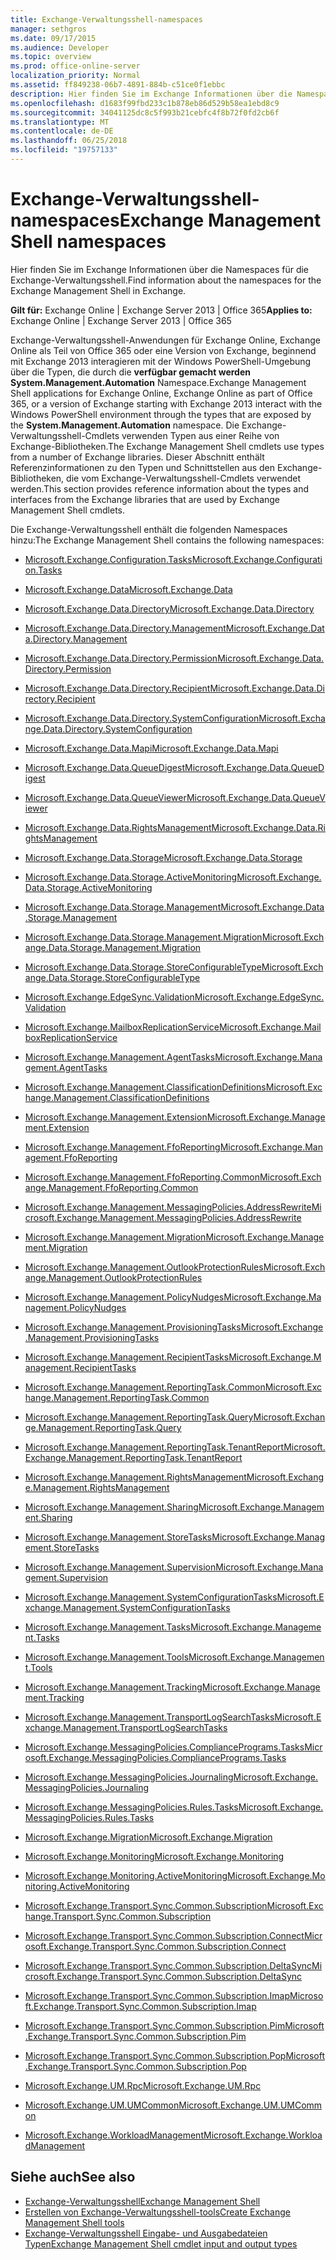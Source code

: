 ```yaml
---
title: Exchange-Verwaltungsshell-namespaces
manager: sethgros
ms.date: 09/17/2015
ms.audience: Developer
ms.topic: overview
ms.prod: office-online-server
localization_priority: Normal
ms.assetid: ff849238-06b7-4891-884b-c51ce0f1ebbc
description: Hier finden Sie im Exchange Informationen über die Namespaces für die Exchange-Verwaltungsshell.
ms.openlocfilehash: d1683f99fbd233c1b878eb86d529b58ea1ebd8c9
ms.sourcegitcommit: 34041125dc8c5f993b21cebfc4f8b72f0fd2cb6f
ms.translationtype: MT
ms.contentlocale: de-DE
ms.lasthandoff: 06/25/2018
ms.locfileid: "19757133"
---
```

# <a name="exchange-management-shell-namespaces"></a><span data-ttu-id="61660-103">Exchange-Verwaltungsshell-namespaces</span><span class="sxs-lookup"><span data-stu-id="61660-103">Exchange Management Shell namespaces</span></span>

<span data-ttu-id="61660-104">Hier finden Sie im Exchange Informationen über die Namespaces für die Exchange-Verwaltungsshell.</span><span class="sxs-lookup"><span data-stu-id="61660-104">Find information about the namespaces for the Exchange Management Shell in Exchange.</span></span>
  
<span data-ttu-id="61660-105">**Gilt für:** Exchange Online | Exchange Server 2013 | Office 365</span><span class="sxs-lookup"><span data-stu-id="61660-105">**Applies to:** Exchange Online | Exchange Server 2013 | Office 365</span></span>
  
<span data-ttu-id="61660-106">Exchange-Verwaltungsshell-Anwendungen für Exchange Online, Exchange Online als Teil von Office 365 oder eine Version von Exchange, beginnend mit Exchange 2013 interagieren mit der Windows PowerShell-Umgebung über die Typen, die durch die **verfügbar gemacht werden System.Management.Automation** Namespace.</span><span class="sxs-lookup"><span data-stu-id="61660-106">Exchange Management Shell applications for Exchange Online, Exchange Online as part of Office 365, or a version of Exchange starting with Exchange 2013 interact with the Windows PowerShell environment through the types that are exposed by the **System.Management.Automation** namespace.</span></span> <span data-ttu-id="61660-107">Die Exchange-Verwaltungsshell-Cmdlets verwenden Typen aus einer Reihe von Exchange-Bibliotheken.</span><span class="sxs-lookup"><span data-stu-id="61660-107">The Exchange Management Shell cmdlets use types from a number of Exchange libraries.</span></span> <span data-ttu-id="61660-108">Dieser Abschnitt enthält Referenzinformationen zu den Typen und Schnittstellen aus den Exchange-Bibliotheken, die vom Exchange-Verwaltungsshell-Cmdlets verwendet werden.</span><span class="sxs-lookup"><span data-stu-id="61660-108">This section provides reference information about the types and interfaces from the Exchange libraries that are used by Exchange Management Shell cmdlets.</span></span> 
  
<span data-ttu-id="61660-109">Die Exchange-Verwaltungsshell enthält die folgenden Namespaces hinzu:</span><span class="sxs-lookup"><span data-stu-id="61660-109">The Exchange Management Shell contains the following namespaces:</span></span>
  
- [<span data-ttu-id="61660-110">Microsoft.Exchange.Configuration.Tasks</span><span class="sxs-lookup"><span data-stu-id="61660-110">Microsoft.Exchange.Configuration.Tasks</span></span>](https://msdn.microsoft.com/library/Microsoft.Exchange.Configuration.Tasks.aspx)
    
- [<span data-ttu-id="61660-111">Microsoft.Exchange.Data</span><span class="sxs-lookup"><span data-stu-id="61660-111">Microsoft.Exchange.Data</span></span>](https://msdn.microsoft.com/library/Microsoft.Exchange.Data.aspx)
    
- [<span data-ttu-id="61660-112">Microsoft.Exchange.Data.Directory</span><span class="sxs-lookup"><span data-stu-id="61660-112">Microsoft.Exchange.Data.Directory</span></span>](https://msdn.microsoft.com/library/Microsoft.Exchange.Data.Directory.aspx)
    
- [<span data-ttu-id="61660-113">Microsoft.Exchange.Data.Directory.Management</span><span class="sxs-lookup"><span data-stu-id="61660-113">Microsoft.Exchange.Data.Directory.Management</span></span>](https://msdn.microsoft.com/library/Microsoft.Exchange.Data.Directory.Management.aspx)
    
- [<span data-ttu-id="61660-114">Microsoft.Exchange.Data.Directory.Permission</span><span class="sxs-lookup"><span data-stu-id="61660-114">Microsoft.Exchange.Data.Directory.Permission</span></span>](https://msdn.microsoft.com/library/Microsoft.Exchange.Data.Directory.Permission.aspx)
    
- [<span data-ttu-id="61660-115">Microsoft.Exchange.Data.Directory.Recipient</span><span class="sxs-lookup"><span data-stu-id="61660-115">Microsoft.Exchange.Data.Directory.Recipient</span></span>](https://msdn.microsoft.com/library/Microsoft.Exchange.Data.Directory.Recipient.aspx)
    
- [<span data-ttu-id="61660-116">Microsoft.Exchange.Data.Directory.SystemConfiguration</span><span class="sxs-lookup"><span data-stu-id="61660-116">Microsoft.Exchange.Data.Directory.SystemConfiguration</span></span>](https://msdn.microsoft.com/library/Microsoft.Exchange.Data.Directory.SystemConfiguration.aspx)
    
- [<span data-ttu-id="61660-117">Microsoft.Exchange.Data.Mapi</span><span class="sxs-lookup"><span data-stu-id="61660-117">Microsoft.Exchange.Data.Mapi</span></span>](https://msdn.microsoft.com/library/Microsoft.Exchange.Data.Mapi.aspx)
    
- [<span data-ttu-id="61660-118">Microsoft.Exchange.Data.QueueDigest</span><span class="sxs-lookup"><span data-stu-id="61660-118">Microsoft.Exchange.Data.QueueDigest</span></span>](https://msdn.microsoft.com/library/Microsoft.Exchange.Data.QueueDigest.aspx)
    
- [<span data-ttu-id="61660-119">Microsoft.Exchange.Data.QueueViewer</span><span class="sxs-lookup"><span data-stu-id="61660-119">Microsoft.Exchange.Data.QueueViewer</span></span>](https://msdn.microsoft.com/library/Microsoft.Exchange.Data.QueueViewer.aspx)
    
- [<span data-ttu-id="61660-120">Microsoft.Exchange.Data.RightsManagement</span><span class="sxs-lookup"><span data-stu-id="61660-120">Microsoft.Exchange.Data.RightsManagement</span></span>](https://msdn.microsoft.com/library/Microsoft.Exchange.Data.RightsManagement.aspx)
    
- [<span data-ttu-id="61660-121">Microsoft.Exchange.Data.Storage</span><span class="sxs-lookup"><span data-stu-id="61660-121">Microsoft.Exchange.Data.Storage</span></span>](https://msdn.microsoft.com/library/Microsoft.Exchange.Data.Storage.aspx)
    
- [<span data-ttu-id="61660-122">Microsoft.Exchange.Data.Storage.ActiveMonitoring</span><span class="sxs-lookup"><span data-stu-id="61660-122">Microsoft.Exchange.Data.Storage.ActiveMonitoring</span></span>](https://msdn.microsoft.com/library/Microsoft.Exchange.Data.Storage.ActiveMonitoring.aspx)
    
- [<span data-ttu-id="61660-123">Microsoft.Exchange.Data.Storage.Management</span><span class="sxs-lookup"><span data-stu-id="61660-123">Microsoft.Exchange.Data.Storage.Management</span></span>](https://msdn.microsoft.com/library/Microsoft.Exchange.Data.Storage.Management.aspx)
    
- [<span data-ttu-id="61660-124">Microsoft.Exchange.Data.Storage.Management.Migration</span><span class="sxs-lookup"><span data-stu-id="61660-124">Microsoft.Exchange.Data.Storage.Management.Migration</span></span>](https://msdn.microsoft.com/library/Microsoft.Exchange.Data.Storage.Management.Migration.aspx)
    
- [<span data-ttu-id="61660-125">Microsoft.Exchange.Data.Storage.StoreConfigurableType</span><span class="sxs-lookup"><span data-stu-id="61660-125">Microsoft.Exchange.Data.Storage.StoreConfigurableType</span></span>](https://msdn.microsoft.com/library/Microsoft.Exchange.Data.Storage.StoreConfigurableType.aspx)
    
- [<span data-ttu-id="61660-126">Microsoft.Exchange.EdgeSync.Validation</span><span class="sxs-lookup"><span data-stu-id="61660-126">Microsoft.Exchange.EdgeSync.Validation</span></span>](https://msdn.microsoft.com/library/Microsoft.Exchange.EdgeSync.Validation.aspx)
    
- [<span data-ttu-id="61660-127">Microsoft.Exchange.MailboxReplicationService</span><span class="sxs-lookup"><span data-stu-id="61660-127">Microsoft.Exchange.MailboxReplicationService</span></span>](https://msdn.microsoft.com/library/Microsoft.Exchange.MailboxReplicationService.aspx)
    
- [<span data-ttu-id="61660-128">Microsoft.Exchange.Management.AgentTasks</span><span class="sxs-lookup"><span data-stu-id="61660-128">Microsoft.Exchange.Management.AgentTasks</span></span>](https://msdn.microsoft.com/library/Microsoft.Exchange.Management.AgentTasks.aspx)
    
- [<span data-ttu-id="61660-129">Microsoft.Exchange.Management.ClassificationDefinitions</span><span class="sxs-lookup"><span data-stu-id="61660-129">Microsoft.Exchange.Management.ClassificationDefinitions</span></span>](https://msdn.microsoft.com/library/Microsoft.Exchange.Management.ClassificationDefinitions.aspx)
    
- [<span data-ttu-id="61660-130">Microsoft.Exchange.Management.Extension</span><span class="sxs-lookup"><span data-stu-id="61660-130">Microsoft.Exchange.Management.Extension</span></span>](https://msdn.microsoft.com/library/Microsoft.Exchange.Management.Extension.aspx)
    
- [<span data-ttu-id="61660-131">Microsoft.Exchange.Management.FfoReporting</span><span class="sxs-lookup"><span data-stu-id="61660-131">Microsoft.Exchange.Management.FfoReporting</span></span>](https://msdn.microsoft.com/library/Microsoft.Exchange.Management.FfoReporting.aspx)
    
- [<span data-ttu-id="61660-132">Microsoft.Exchange.Management.FfoReporting.Common</span><span class="sxs-lookup"><span data-stu-id="61660-132">Microsoft.Exchange.Management.FfoReporting.Common</span></span>](https://msdn.microsoft.com/library/Microsoft.Exchange.Management.FfoReporting.Common.aspx)
    
- [<span data-ttu-id="61660-133">Microsoft.Exchange.Management.MessagingPolicies.AddressRewrite</span><span class="sxs-lookup"><span data-stu-id="61660-133">Microsoft.Exchange.Management.MessagingPolicies.AddressRewrite</span></span>](https://msdn.microsoft.com/library/Microsoft.Exchange.Management.MessagingPolicies.AddressRewrite.aspx)
    
- [<span data-ttu-id="61660-134">Microsoft.Exchange.Management.Migration</span><span class="sxs-lookup"><span data-stu-id="61660-134">Microsoft.Exchange.Management.Migration</span></span>](https://msdn.microsoft.com/library/Microsoft.Exchange.Management.Migration.aspx)
    
- [<span data-ttu-id="61660-135">Microsoft.Exchange.Management.OutlookProtectionRules</span><span class="sxs-lookup"><span data-stu-id="61660-135">Microsoft.Exchange.Management.OutlookProtectionRules</span></span>](https://msdn.microsoft.com/library/Microsoft.Exchange.Management.OutlookProtectionRules.aspx)
    
- [<span data-ttu-id="61660-136">Microsoft.Exchange.Management.PolicyNudges</span><span class="sxs-lookup"><span data-stu-id="61660-136">Microsoft.Exchange.Management.PolicyNudges</span></span>](https://msdn.microsoft.com/library/Microsoft.Exchange.Management.PolicyNudges.aspx)
    
- [<span data-ttu-id="61660-137">Microsoft.Exchange.Management.ProvisioningTasks</span><span class="sxs-lookup"><span data-stu-id="61660-137">Microsoft.Exchange.Management.ProvisioningTasks</span></span>](https://msdn.microsoft.com/library/Microsoft.Exchange.Management.ProvisioningTasks.aspx)
    
- [<span data-ttu-id="61660-138">Microsoft.Exchange.Management.RecipientTasks</span><span class="sxs-lookup"><span data-stu-id="61660-138">Microsoft.Exchange.Management.RecipientTasks</span></span>](https://msdn.microsoft.com/library/Microsoft.Exchange.Management.RecipientTasks.aspx)
    
- [<span data-ttu-id="61660-139">Microsoft.Exchange.Management.ReportingTask.Common</span><span class="sxs-lookup"><span data-stu-id="61660-139">Microsoft.Exchange.Management.ReportingTask.Common</span></span>](https://msdn.microsoft.com/library/Microsoft.Exchange.Management.ReportingTask.Common.aspx)
    
- [<span data-ttu-id="61660-140">Microsoft.Exchange.Management.ReportingTask.Query</span><span class="sxs-lookup"><span data-stu-id="61660-140">Microsoft.Exchange.Management.ReportingTask.Query</span></span>](https://msdn.microsoft.com/library/Microsoft.Exchange.Management.ReportingTask.Query.aspx)
    
- [<span data-ttu-id="61660-141">Microsoft.Exchange.Management.ReportingTask.TenantReport</span><span class="sxs-lookup"><span data-stu-id="61660-141">Microsoft.Exchange.Management.ReportingTask.TenantReport</span></span>](https://msdn.microsoft.com/library/Microsoft.Exchange.Management.ReportingTask.TenantReport.aspx)
    
- [<span data-ttu-id="61660-142">Microsoft.Exchange.Management.RightsManagement</span><span class="sxs-lookup"><span data-stu-id="61660-142">Microsoft.Exchange.Management.RightsManagement</span></span>](https://msdn.microsoft.com/library/Microsoft.Exchange.Management.RightsManagement.aspx)
    
- [<span data-ttu-id="61660-143">Microsoft.Exchange.Management.Sharing</span><span class="sxs-lookup"><span data-stu-id="61660-143">Microsoft.Exchange.Management.Sharing</span></span>](https://msdn.microsoft.com/library/Microsoft.Exchange.Management.Sharing.aspx)
    
- [<span data-ttu-id="61660-144">Microsoft.Exchange.Management.StoreTasks</span><span class="sxs-lookup"><span data-stu-id="61660-144">Microsoft.Exchange.Management.StoreTasks</span></span>](https://msdn.microsoft.com/library/Microsoft.Exchange.Management.StoreTasks.aspx)
    
- [<span data-ttu-id="61660-145">Microsoft.Exchange.Management.Supervision</span><span class="sxs-lookup"><span data-stu-id="61660-145">Microsoft.Exchange.Management.Supervision</span></span>](https://msdn.microsoft.com/library/Microsoft.Exchange.Management.Supervision.aspx)
    
- [<span data-ttu-id="61660-146">Microsoft.Exchange.Management.SystemConfigurationTasks</span><span class="sxs-lookup"><span data-stu-id="61660-146">Microsoft.Exchange.Management.SystemConfigurationTasks</span></span>](https://msdn.microsoft.com/library/Microsoft.Exchange.Management.SystemConfigurationTasks.aspx)
    
- [<span data-ttu-id="61660-147">Microsoft.Exchange.Management.Tasks</span><span class="sxs-lookup"><span data-stu-id="61660-147">Microsoft.Exchange.Management.Tasks</span></span>](https://msdn.microsoft.com/library/Microsoft.Exchange.Management.Tasks.aspx)
    
- [<span data-ttu-id="61660-148">Microsoft.Exchange.Management.Tools</span><span class="sxs-lookup"><span data-stu-id="61660-148">Microsoft.Exchange.Management.Tools</span></span>](https://msdn.microsoft.com/library/Microsoft.Exchange.Management.Tools.aspx)
    
- [<span data-ttu-id="61660-149">Microsoft.Exchange.Management.Tracking</span><span class="sxs-lookup"><span data-stu-id="61660-149">Microsoft.Exchange.Management.Tracking</span></span>](https://msdn.microsoft.com/library/Microsoft.Exchange.Management.Tracking.aspx)
    
- [<span data-ttu-id="61660-150">Microsoft.Exchange.Management.TransportLogSearchTasks</span><span class="sxs-lookup"><span data-stu-id="61660-150">Microsoft.Exchange.Management.TransportLogSearchTasks</span></span>](https://msdn.microsoft.com/library/Microsoft.Exchange.Management.TransportLogSearchTasks.aspx)
    
- [<span data-ttu-id="61660-151">Microsoft.Exchange.MessagingPolicies.CompliancePrograms.Tasks</span><span class="sxs-lookup"><span data-stu-id="61660-151">Microsoft.Exchange.MessagingPolicies.CompliancePrograms.Tasks</span></span>](https://msdn.microsoft.com/library/Microsoft.Exchange.MessagingPolicies.CompliancePrograms.Tasks.aspx)
    
- [<span data-ttu-id="61660-152">Microsoft.Exchange.MessagingPolicies.Journaling</span><span class="sxs-lookup"><span data-stu-id="61660-152">Microsoft.Exchange.MessagingPolicies.Journaling</span></span>](https://msdn.microsoft.com/library/Microsoft.Exchange.MessagingPolicies.Journaling.aspx)
    
- [<span data-ttu-id="61660-153">Microsoft.Exchange.MessagingPolicies.Rules.Tasks</span><span class="sxs-lookup"><span data-stu-id="61660-153">Microsoft.Exchange.MessagingPolicies.Rules.Tasks</span></span>](https://msdn.microsoft.com/library/Microsoft.Exchange.MessagingPolicies.Rules.Tasks.aspx)
    
- [<span data-ttu-id="61660-154">Microsoft.Exchange.Migration</span><span class="sxs-lookup"><span data-stu-id="61660-154">Microsoft.Exchange.Migration</span></span>](https://msdn.microsoft.com/library/Microsoft.Exchange.Migration.aspx)
    
- [<span data-ttu-id="61660-155">Microsoft.Exchange.Monitoring</span><span class="sxs-lookup"><span data-stu-id="61660-155">Microsoft.Exchange.Monitoring</span></span>](https://msdn.microsoft.com/library/Microsoft.Exchange.Monitoring.aspx)
    
- [<span data-ttu-id="61660-156">Microsoft.Exchange.Monitoring.ActiveMonitoring</span><span class="sxs-lookup"><span data-stu-id="61660-156">Microsoft.Exchange.Monitoring.ActiveMonitoring</span></span>](https://msdn.microsoft.com/library/Microsoft.Exchange.Monitoring.ActiveMonitoring.aspx)
    
- [<span data-ttu-id="61660-157">Microsoft.Exchange.Transport.Sync.Common.Subscription</span><span class="sxs-lookup"><span data-stu-id="61660-157">Microsoft.Exchange.Transport.Sync.Common.Subscription</span></span>](https://msdn.microsoft.com/library/Microsoft.Exchange.Transport.Sync.Common.Subscription.aspx)
    
- [<span data-ttu-id="61660-158">Microsoft.Exchange.Transport.Sync.Common.Subscription.Connect</span><span class="sxs-lookup"><span data-stu-id="61660-158">Microsoft.Exchange.Transport.Sync.Common.Subscription.Connect</span></span>](https://msdn.microsoft.com/library/Microsoft.Exchange.Transport.Sync.Common.Subscription.Connect.aspx)
    
- [<span data-ttu-id="61660-159">Microsoft.Exchange.Transport.Sync.Common.Subscription.DeltaSync</span><span class="sxs-lookup"><span data-stu-id="61660-159">Microsoft.Exchange.Transport.Sync.Common.Subscription.DeltaSync</span></span>](https://msdn.microsoft.com/library/Microsoft.Exchange.Transport.Sync.Common.Subscription.DeltaSync.aspx)
    
- [<span data-ttu-id="61660-160">Microsoft.Exchange.Transport.Sync.Common.Subscription.Imap</span><span class="sxs-lookup"><span data-stu-id="61660-160">Microsoft.Exchange.Transport.Sync.Common.Subscription.Imap</span></span>](https://msdn.microsoft.com/library/Microsoft.Exchange.Transport.Sync.Common.Subscription.Imap.aspx)
    
- [<span data-ttu-id="61660-161">Microsoft.Exchange.Transport.Sync.Common.Subscription.Pim</span><span class="sxs-lookup"><span data-stu-id="61660-161">Microsoft.Exchange.Transport.Sync.Common.Subscription.Pim</span></span>](https://msdn.microsoft.com/library/Microsoft.Exchange.Transport.Sync.Common.Subscription.Pim.aspx)
    
- [<span data-ttu-id="61660-162">Microsoft.Exchange.Transport.Sync.Common.Subscription.Pop</span><span class="sxs-lookup"><span data-stu-id="61660-162">Microsoft.Exchange.Transport.Sync.Common.Subscription.Pop</span></span>](https://msdn.microsoft.com/library/Microsoft.Exchange.Transport.Sync.Common.Subscription.Pop.aspx)
    
- [<span data-ttu-id="61660-163">Microsoft.Exchange.UM.Rpc</span><span class="sxs-lookup"><span data-stu-id="61660-163">Microsoft.Exchange.UM.Rpc</span></span>](https://msdn.microsoft.com/library/Microsoft.Exchange.UM.Rpc.aspx)
    
- [<span data-ttu-id="61660-164">Microsoft.Exchange.UM.UMCommon</span><span class="sxs-lookup"><span data-stu-id="61660-164">Microsoft.Exchange.UM.UMCommon</span></span>](https://msdn.microsoft.com/library/Microsoft.Exchange.UM.UMCommon.aspx)
    
- [<span data-ttu-id="61660-165">Microsoft.Exchange.WorkloadManagement</span><span class="sxs-lookup"><span data-stu-id="61660-165">Microsoft.Exchange.WorkloadManagement</span></span>](https://msdn.microsoft.com/library/Microsoft.Exchange.WorkloadManagement.aspx)
    
## <a name="see-also"></a><span data-ttu-id="61660-166">Siehe auch</span><span class="sxs-lookup"><span data-stu-id="61660-166">See also</span></span>

- [<span data-ttu-id="61660-167">Exchange-Verwaltungsshell</span><span class="sxs-lookup"><span data-stu-id="61660-167">Exchange Management Shell</span></span>](exchange-management-shell.md)  
- [<span data-ttu-id="61660-168">Erstellen von Exchange-Verwaltungsshell-tools</span><span class="sxs-lookup"><span data-stu-id="61660-168">Create Exchange Management Shell tools</span></span>](create-exchange-management-shell-tools.md) 
- [<span data-ttu-id="61660-169">Exchange-Verwaltungsshell Eingabe- und Ausgabedateien Typen</span><span class="sxs-lookup"><span data-stu-id="61660-169">Exchange Management Shell cmdlet input and output types</span></span>](exchange-management-shell-cmdlet-input-and-output-types.md)
    


